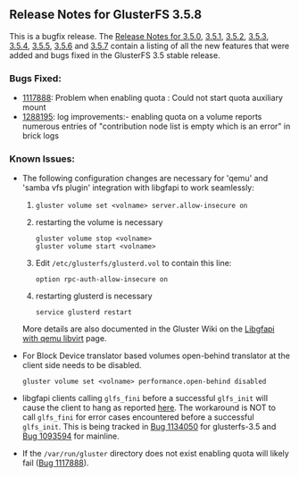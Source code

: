 ## Release Notes for GlusterFS 3.5.8

This is a bugfix release. The [Release Notes for 3.5.0](3.5.0.md),
[3.5.1](3.5.1.md), [3.5.2](3.5.2.md), [3.5.3](3.5.3.md), [3.5.4](3.5.4.md),
[3.5.5](3.5.5.md), [3.5.6](3.5.6.md) and [3.5.7](3.5.7.md) contain a listing of
all the new features that were added and bugs fixed in the GlusterFS 3.5 stable
release.

### Bugs Fixed:

- [1117888](https://bugzilla.redhat.com/1117888): Problem when enabling quota : Could not start quota auxiliary mount
- [1288195](https://bugzilla.redhat.com/1288195): log improvements:- enabling quota on a volume reports numerous entries of "contribution node list is empty which is an error" in brick logs

### Known Issues:

- The following configuration changes are necessary for 'qemu' and 'samba vfs
  plugin' integration with libgfapi to work seamlessly:

   1. `gluster volume set <volname> server.allow-insecure on`
   2. restarting the volume is necessary

       ~~~
       gluster volume stop <volname>
       gluster volume start <volname>
       ~~~

   3. Edit `/etc/glusterfs/glusterd.vol` to contain this line:

       ~~~
       option rpc-auth-allow-insecure on
       ~~~

   4. restarting glusterd is necessary

       ~~~
       service glusterd restart
       ~~~

   More details are also documented in the Gluster Wiki on the [Libgfapi with qemu libvirt](http://www.gluster.org/community/documentation/index.php/Libgfapi_with_qemu_libvirt) page.

- For Block Device translator based volumes open-behind translator at the
  client side needs to be disabled.

  ~~~
  gluster volume set <volname> performance.open-behind disabled
  ~~~

- libgfapi clients calling `glfs_fini` before a successful `glfs_init` will cause the client to
  hang as reported [here](http://lists.gnu.org/archive/html/gluster-devel/2014-04/msg00179.html).
  The workaround is NOT to call `glfs_fini` for error cases encountered before a successful
  `glfs_init`. This is being tracked in [Bug 1134050](https://bugzilla.redhat.com/1134050) for
  glusterfs-3.5 and [Bug 1093594](https://bugzilla.redhat.com/1093594) for mainline.

- If the `/var/run/gluster` directory does not exist enabling quota will likely
  fail ([Bug 1117888](https://bugzilla.redhat.com/show_bug.cgi?id=1117888)).

